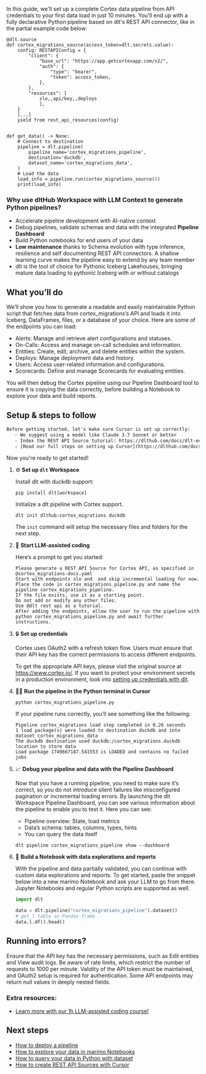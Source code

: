 In this guide, we'll set up a complete Cortex data pipeline from API credentials to your first data load in just 10 minutes. You'll end up with a fully declarative Python pipeline based on dlt's REST API connector, like in the partial example code below:

```python-outcome
@dlt.source
def cortex_migrations_source(access_token=dlt.secrets.value):
    config: RESTAPIConfig = {
        "client": {
            "base_url": "https://app.getcortexapp.com/v2/",
            "auth": {
                "type": "bearer",
                "token": access_token,
            },
        },
        "resources": [
            slo,,api/key,,deploys
            ],
    }
    [...]
    yield from rest_api_resources(config)


def get_data() -> None:
    # Connect to destination
    pipeline = dlt.pipeline(
        pipeline_name='cortex_migrations_pipeline',
        destination='duckdb',
        dataset_name='cortex_migrations_data', 
    )
    # Load the data
    load_info = pipeline.run(cortex_migrations_source())
    print(load_info) 
```

### Why use dltHub Workspace with LLM Context to generate Python pipelines?

- Accelerate pipeline development with AI-native context
- Debug pipelines, validate schemas and data with the integrated **Pipeline Dashboard**
- Build Python notebooks for end users of your data
- **Low maintenance** thanks to Schema evolution with type inference, resilience and self documenting REST API connectors. A shallow learning curve makes the pipeline easy to extend by any team member
- dlt is the tool of choice for Pythonic Iceberg Lakehouses, bringing mature data loading to pythonic Iceberg with or without catalogs

## What you’ll do

We’ll show you how to generate a readable and easily maintainable Python script that fetches data from cortex_migrations’s API and loads it into Iceberg, DataFrames, files, or a database of your choice. Here are some of the endpoints you can load:

- Alerts: Manage and retrieve alert configurations and statuses.
- On-Calls: Access and manage on-call schedules and information.
- Entities: Create, edit, archive, and delete entities within the system.
- Deploys: Manage deployment data and history.
- Users: Access user-related information and configurations.
- Scorecards: Define and manage Scorecards for evaluating entities.

You will then debug the Cortex pipeline using our Pipeline Dashboard tool to ensure it is copying the data correctly, before building a Notebook to explore your data and build reports.

## Setup & steps to follow

```default
Before getting started, let's make sure Cursor is set up correctly:
   - We suggest using a model like Claude 3.7 Sonnet or better
   - Index the REST API Source tutorial: https://dlthub.com/docs/dlt-ecosystem/verified-sources/rest_api/ and add it to context as **@dlt rest api**
   - [Read our full steps on setting up Cursor](https://dlthub.com/docs/dlt-ecosystem/llm-tooling/cursor-restapi#23-configuring-cursor-with-documentation)
```

Now you're ready to get started!

1. ⚙️ **Set up `dlt` Workspace**
    
    Install dlt with duckdb support:
    ```shell
    pip install dlt[workspace]
    ```

    Initialize a dlt pipeline with Cortex support.
    ```shell
    dlt init dlthub:cortex_migrations duckdb
    ```

    The `init` command will setup the necessary files and folders for the next step.
    
2. 🤠 **Start LLM-assisted coding**
    
    Here’s a prompt to get you started:
    
    ```prompt
    Please generate a REST API Source for Cortex API, as specified in @cortex_migrations-docs.yaml 
    Start with endpoints slo and  and skip incremental loading for now. 
    Place the code in cortex_migrations_pipeline.py and name the pipeline cortex_migrations_pipeline. 
    If the file exists, use it as a starting point. 
    Do not add or modify any other files. 
    Use @dlt rest api as a tutorial. 
    After adding the endpoints, allow the user to run the pipeline with python cortex_migrations_pipeline.py and await further instructions.
    ```

    
3. 🔒 **Set up credentials** 
    
    Cortex uses OAuth2 with a refresh token flow. Users must ensure that their API key has the correct permissions to access different endpoints.
    
    To get the appropriate API keys, please visit the original source at https://www.cortex.io/.
    If you want to protect your environment secrets in a production environment, look into [setting up credentials with dlt](https://dlthub.com/docs/walkthroughs/add_credentials).
    
4. 🏃‍♀️ **Run the pipeline in the Python terminal in Cursor**
    
    ```shell
    python cortex_migrations_pipeline.py
    ```
    
    If your pipeline runs correctly, you’ll see something like the following:
    
    ```shell
    Pipeline cortex_migrations load step completed in 0.26 seconds
    1 load package(s) were loaded to destination duckdb and into dataset cortex_migrations_data
    The duckdb destination used duckdb:/cortex_migrations.duckdb location to store data
    Load package 1749667187.541553 is LOADED and contains no failed jobs
    ```
    
5. 📈 **Debug your pipeline and data with the Pipeline Dashboard**

    Now that you have a running pipeline, you need to make sure it’s correct, so you do not introduce silent failures like misconfigured pagination or incremental loading errors. By launching the dlt Workspace Pipeline Dashboard, you can see various information about the pipeline to enable you to test it. Here you can see:
    - Pipeline overview: State, load metrics
    - Data’s schema: tables, columns, types, hints
    - You can query the data itself
    
    ```shell
    dlt pipeline cortex_migrations_pipeline show --dashboard
    ```
    
6. 🐍 **Build a Notebook with data explorations and reports**

    With the pipeline and data partially validated, you can continue with custom data explorations and reports. To get started, paste the snippet below into a new marimo Notebook and ask your LLM to go from there. Jupyter Notebooks and regular Python scripts are supported as well.

    
    ```python
    import dlt

   data = dlt.pipeline("cortex_migrations_pipeline").dataset()
   # get l table as Pandas frame
   data.l.df().head()
    ```

## Running into errors?

Ensure that the API key has the necessary permissions, such as Edit entities and View audit logs. Be aware of rate limits, which restrict the number of requests to 1000 per minute. Validity of the API token must be maintained, and OAuth2 setup is required for authentication. Some API endpoints may return null values in deeply nested fields.

### Extra resources:

- [Learn more with our 1h LLM-assisted coding course!](https://www.youtube.com/watch?v=GGid70rnJuM)

## Next steps

- [How to deploy a pipeline](https://dlthub.com/docs/walkthroughs/deploy-a-pipeline)
- [How to explore your data in marimo Notebooks](https://dlthub.com/docs/general-usage/dataset-access/marimo)
- [How to query your data in Python with dataset](https://dlthub.com/docs/general-usage/dataset-access/dataset)
- [How to create REST API Sources with Cursor](https://dlthub.com/docs/dlt-ecosystem/llm-tooling/cursor-restapi)
